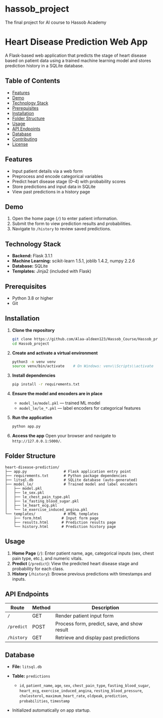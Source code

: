 # hassob_project
The final project for AI course to Hassob Academy

# Heart Disease Prediction Web App

A Flask-based web application that predicts the stage of heart disease based on patient data using a trained machine learning model and stores prediction history in a SQLite database.

## Table of Contents

* [Features](#features)
* [Demo](#demo)
* [Technology Stack](#technology-stack)
* [Prerequisites](#prerequisites)
* [Installation](#installation)
* [Folder Structure](#folder-structure)
* [Usage](#usage)
* [API Endpoints](#api-endpoints)
* [Database](#database)
* [Contributing](#contributing)
* [License](#license)

## Features

* Input patient details via a web form
* Preprocess and encode categorical variables
* Predict heart disease stage (0–4) with probability scores
* Store predictions and input data in SQLite
* View past predictions in a history page

## Demo

1. Open the home page (`/`) to enter patient information.
2. Submit the form to view prediction results and probabilities.
3. Navigate to `/history` to review saved predictions.

## Technology Stack

* **Backend:** Flask 3.1.1
* **Machine Learning:** scikit-learn 1.5.1, joblib 1.4.2, numpy 2.2.6
* **Database:** SQLite
* **Templates:** Jinja2 (included with Flask)

## Prerequisites

* Python 3.8 or higher
* Git

## Installation

1. **Clone the repository**

   ```bash
   git clone https://github.com/Alaa-aldeen123/Hassob_Course/Hassob_project.git
   cd Hassob_project
   ```

2. **Create and activate a virtual environment**

   ```bash
   python3 -m venv venv
   source venv/bin/activate    # On Windows: venv\\Scripts\\activate
   ```

3. **Install dependencies**

   ```bash
   pip install -r requirements.txt
   ```

4. **Ensure the model and encoders are in place**

   * `model_le/model.pkl` — trained ML model
   * `model_le/le_*.pkl` — label encoders for categorical features

5. **Run the application**

   ```bash
   python app.py
   ```

6. **Access the app** Open your browser and navigate to `http://127.0.0.1:5000/`.

## Folder Structure

```
heart-disease-prediction/
├── app.py                 # Flask application entry point
├── requirements.txt       # Python package dependencies
├── litsql.db              # SQLite database (auto-generated)
├── model_le/              # Trained model and label encoders
│   ├── model.pkl
│   ├── le_sex.pkl
│   ├── le_chest_pain_type.pkl
│   ├── le_fasting_blood_sugar.pkl
│   ├── le_heart_ecg.pkl
│   └── le_exercise_induced_angina.pkl
└── templates/             # HTML templates
    ├── form.html         # Input form page
    ├── results.html      # Prediction results page
    └── history.html      # Prediction history page
```

## Usage

1. **Home Page** (`/`): Enter patient name, age, categorical inputs (sex, chest pain type, etc.), and numeric vitals.
2. **Predict** (`/predict`): View the predicted heart disease stage and probability for each class.
3. **History** (`/history`): Browse previous predictions with timestamps and inputs.

## API Endpoints

| Route      | Method | Description                                  |
| ---------- | ------ | -------------------------------------------- |
| `/`        | GET    | Render patient input form                    |
| `/predict` | POST   | Process form, predict, save, and show result |
| `/history` | GET    | Retrieve and display past predictions        |

## Database

* **File:** `litsql.db`
* **Table:** `predictions`

  * `id`, `patient_name`, `age`, `sex`, `chest_pain_type`, `fasting_blood_sugar`, `heart_ecg`, `exercise_induced_angina`, `resting_blood_pressure`, `cholesterol`, `maximum_heart_rate`, `oldpeak`, `prediction`, `probabilities`, `timestamp`
* Initialized automatically on app startup.
